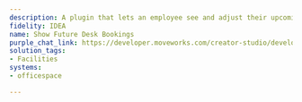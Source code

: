 ```yaml
---
description: A plugin that lets an employee see and adjust their upcoming desk bookings.
fidelity: IDEA
name: Show Future Desk Bookings
purple_chat_link: https://developer.moveworks.com/creator-studio/developer-tools/purple-chat/?conversation=%7B%22startTimestamp%22%3A%2211%3A43+AM%22%2C%22messages%22%3A%5B%7B%22role%22%3A%22user%22%2C%22parts%22%3A%5B%7B%22richText%22%3A%22Show+me+my+desk+bookings+for+the+next+2+weeks.%22%7D%5D%7D%2C%7B%22role%22%3A%22assistant%22%2C%22parts%22%3A%5B%7B%22reasoningSteps%22%3A%5B%7B%22status%22%3A%22success%22%2C%22richText%22%3A%22Queries+OfficeSpace+for+user%27s+upcoming+desk+bookings+for+the+next+2+weeks.%22%7D%5D%7D%2C%7B%22richText%22%3A%22%3Cp%3EHere+are+your+upcoming+desk+bookings%3A%3Cbr%3E%3C%2Fp%3E%22%7D%2C%7B%22richText%22%3A%22%3Cb%3EDesk+Booking+1%3A+April+20%2C+2023%3C%2Fb%3E%3Cbr%3E%3Cp%3E%3Cb%3EDesk%3A+%3C%2Fb%3ED12%3Cbr%3E%3Cb%3ELocation%3A+%3C%2Fb%3EMain+Office%3Cbr%3E%3C%2Fp%3E%22%7D%2C%7B%22buttons%22%3A%5B%7B%22style%22%3A%22outlined%22%2C%22buttonText%22%3A%22Cancel+Booking%22%7D%5D%7D%2C%7B%22richText%22%3A%22%3Cb%3EDesk+Booking+2%3A+April+22%2C+2023%3C%2Fb%3E%3Cbr%3E%3Cp%3E%3Cb%3EDesk%3A+%3C%2Fb%3EA34%3Cbr%3E%3Cb%3ELocation%3A+%3C%2Fb%3EAnnex+Building%3Cbr%3E%3C%2Fp%3E%22%7D%2C%7B%22buttons%22%3A%5B%7B%22style%22%3A%22filled%22%2C%22buttonText%22%3A%22Cancel+Booking%22%7D%5D%7D%2C%7B%22richText%22%3A%22%3Cb%3EDesk+Booking+3%3A+April+27%2C+2023%3C%2Fb%3E%3Cbr%3E%3Cp%3E%3Cb%3EDesk%3A+%3C%2Fb%3EB56%3Cbr%3E%3Cb%3ELocation%3A+%3C%2Fb%3EMain+Office%3Cbr%3E%3C%2Fp%3E%22%7D%2C%7B%22buttons%22%3A%5B%7B%22style%22%3A%22outlined%22%2C%22buttonText%22%3A%22Cancel+Booking%22%7D%5D%7D%5D%7D%2C%7B%22role%22%3A%22assistant%22%2C%22parts%22%3A%5B%7B%22reasoningSteps%22%3A%5B%7B%22status%22%3A%22success%22%2C%22richText%22%3A%22Cancel+the+specified+desk+booking+in+OfficeSpace+without+further+confirmation+step.%22%7D%5D%7D%2C%7B%22richText%22%3A%22%3Cp%3EYour+booking+on+April+22%2C+2023%2C+has+been+successfully+canceled.%3Cbr%3E%3C%2Fp%3E%22%7D%5D%7D%5D%7D
solution_tags:
- Facilities
systems:
- officespace

---
```

